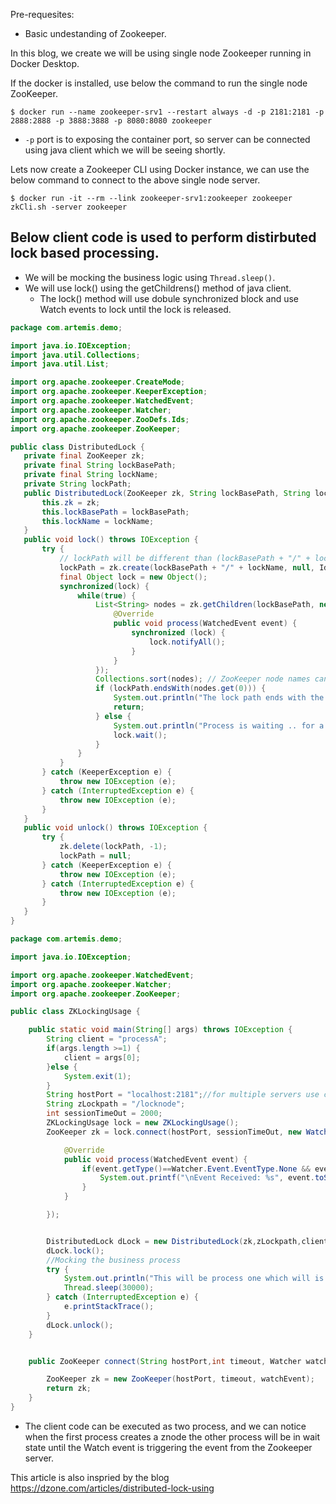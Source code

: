 Pre-requesites:
  - Basic undestanding of Zookeeper.
  
In this blog, we create  we will be using single node Zookeeper running in Docker Desktop.

If the docker is installed, use below the command to run the single node ZooKeeper.
 ```
$ docker run --name zookeeper-srv1 --restart always -d -p 2181:2181 -p 2888:2888 -p 3888:3888 -p 8080:8080 zookeeper 
 ```
  - `-p` port is to exposing the container port, so server can be connected using java client which we will be seeing shortly.
 
Lets now create a Zookeeper CLI using Docker instance, we can use the below command to connect to the above single node server.

```
$ docker run -it --rm --link zookeeper-srv1:zookeeper zookeeper zkCli.sh -server zookeeper
```

## Below client code is used to perform distirbuted lock based processing.
 - We will be mocking the business logic using `Thread.sleep()`.
 - We will use lock() using the getChildrens() method of java client.
    - The lock() method will use dobule synchronized block and use Watch events to lock until the lock is released.
 
 ```java
 package com.artemis.demo;

import java.io.IOException;
import java.util.Collections;
import java.util.List;

import org.apache.zookeeper.CreateMode;
import org.apache.zookeeper.KeeperException;
import org.apache.zookeeper.WatchedEvent;
import org.apache.zookeeper.Watcher;
import org.apache.zookeeper.ZooDefs.Ids;
import org.apache.zookeeper.ZooKeeper;

public class DistributedLock {
	private final ZooKeeper zk;
	private final String lockBasePath;
	private final String lockName;
	private String lockPath;
	public DistributedLock(ZooKeeper zk, String lockBasePath, String lockName) {
		this.zk = zk;
		this.lockBasePath = lockBasePath;
		this.lockName = lockName;
	}
	public void lock() throws IOException {
		try {
			// lockPath will be different than (lockBasePath + "/" + lockName) because of the sequence number ZooKeeper appends
			lockPath = zk.create(lockBasePath + "/" + lockName, null, Ids.OPEN_ACL_UNSAFE, CreateMode.EPHEMERAL_SEQUENTIAL);
			final Object lock = new Object();
			synchronized(lock) {
				while(true) {
					List<String> nodes = zk.getChildren(lockBasePath, new Watcher() {
						@Override
						public void process(WatchedEvent event) {
							synchronized (lock) {
								lock.notifyAll();
							}
						}
					});
					Collections.sort(nodes); // ZooKeeper node names can be sorted lexographically
					if (lockPath.endsWith(nodes.get(0))) {
						System.out.println("The lock path ends with the nodes name "+nodes.get(0));
						return;
					} else {
						System.out.println("Process is waiting .. for a while..");
						lock.wait();
					}
				}
			}
		} catch (KeeperException e) {
			throw new IOException (e);
		} catch (InterruptedException e) {
			throw new IOException (e);
		}
	}
	public void unlock() throws IOException {
		try {
			zk.delete(lockPath, -1);
			lockPath = null;
		} catch (KeeperException e) {
			throw new IOException (e);
		} catch (InterruptedException e) {
			throw new IOException (e);
		}
	}
}
```

```java
package com.artemis.demo;

import java.io.IOException;

import org.apache.zookeeper.WatchedEvent;
import org.apache.zookeeper.Watcher;
import org.apache.zookeeper.ZooKeeper;

public class ZKLockingUsage {

	public static void main(String[] args) throws IOException {
		String client = "processA";
		if(args.length >=1) {
			client = args[0];
		}else {
			System.exit(1);
		}
		String hostPort = "localhost:2181";//for multiple servers use comman seperated values
		String zLockpath = "/locknode";
		int sessionTimeOut = 2000;
		ZKLockingUsage lock = new ZKLockingUsage();
		ZooKeeper zk = lock.connect(hostPort, sessionTimeOut, new Watcher() {

			@Override
			public void process(WatchedEvent event) {
				if(event.getType()==Watcher.Event.EventType.None && event.getState() == Watcher.Event.KeeperState.SyncConnected) {
					System.out.printf("\nEvent Received: %s", event.toString());
				}				
			}

		});


		DistributedLock dLock = new DistributedLock(zk,zLockpath,client );
		dLock.lock();
		//Mocking the business process
		try {
			System.out.println("This will be process one which will is working...");
			Thread.sleep(30000);
		} catch (InterruptedException e) {
			e.printStackTrace();
		}
		dLock.unlock();
	}


	public ZooKeeper connect(String hostPort,int timeout, Watcher watchEvent) throws IOException {

		ZooKeeper zk = new ZooKeeper(hostPort, timeout, watchEvent);
		return zk;
	}
}
```
  - The client code can be executed as two process, and we can notice when the first process creates a znode the other process will be in wait state until the Watch event is triggering the event from the Zookeeper server.
  
 
This article is also inspried by the blog https://dzone.com/articles/distributed-lock-using
